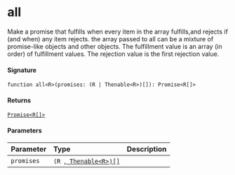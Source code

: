 # all<R>

Make a promise that fulfills when every item in the array fulfills,and rejects if (and when) any item rejects. 
the array passed to all can be a mixture of promise-like objects and other objects. 
The fulfillment value is an array (in order) of fulfillment values. The rejection value is the first rejection value.

#### Signature
`function all<R>(promises: (R | Thenable<R>)[]): Promise<R[]>`

#### Returns
[`Promise<R[]>`](promise.md)

#### Parameters


| Parameter	   | Type    | Description |
|:-------------|:---------------|:------------|
| `promises`    | `(R `,[` Thenable<R>)[]`](thenable.md) |  |

